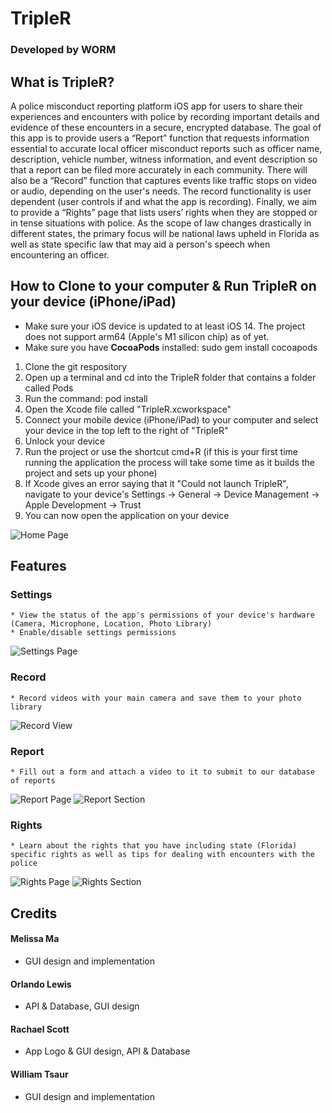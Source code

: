 # TripleR
### Developed by **WORM**

## What is TripleR?
A police misconduct reporting platform iOS app for users to share their experiences and encounters with police by recording important details and evidence of these encounters in a secure, encrypted database. The goal of this app is to provide users a “Report” function that requests information essential to accurate local officer misconduct reports such as officer name, description, vehicle number, witness information, and event description so that a report can be filed more accurately in each community. There will also be a “Record” function that captures events like traffic stops on video or audio, depending on the user's needs. The record functionality is user dependent (user controls if and what the app is recording). Finally, we aim to provide a “Rights” page that lists users’ rights when they are stopped or in tense situations with police. As the scope of law changes drastically in different states, the primary focus will be national laws upheld in Florida as well as state specific law that may aid a person's speech when encountering an officer.

## How to Clone to your computer & Run TripleR on your device (iPhone/iPad)
* Make sure your iOS device is updated to at least iOS 14. The project does not support arm64 (Apple's M1 silicon chip) as of yet.
* Make sure you have **CocoaPods** installed: sudo gem install cocoapods
1. Clone the git respository
2. Open up a terminal and cd into the TripleR folder that contains a folder called Pods
3. Run the command: pod install
4. Open the Xcode file called "TripleR.xcworkspace"
5. Connect your mobile device (iPhone/iPad) to your computer and select your device in the top left to the right of "TripleR"
6. Unlock your device
7. Run the project or use the shortcut cmd+R (if this is your first time running the application the process will take some time as it builds the project and sets up your phone)
8. If Xcode gives an error saying that it "Could not launch TripleR", navigate to your device's Settings -> General -> Device Management -> Apple Development ->    Trust
9. You can now open the application on your device

![Home Page](https://github.com/WTsaur/TripleR/blob/master/docImages/homePage.png)

## Features

### Settings
    * View the status of the app's permissions of your device's hardware (Camera, Microphone, Location, Photo Library)
    * Enable/disable settings permissions
![Settings Page](https://github.com/WTsaur/TripleR/blob/master/docImages/settingsPage.jpg)
### Record
    * Record videos with your main camera and save them to your photo library
![Record View](https://github.com/WTsaur/TripleR/blob/master/docImages/recordView.jpg)
### Report
    * Fill out a form and attach a video to it to submit to our database of reports
![Report Page](https://github.com/WTsaur/TripleR/blob/master/docImages/reportPage.jpg)
![Report Section](https://github.com/WTsaur/TripleR/blob/master/docImages/reportSection.jpg)
### Rights
    * Learn about the rights that you have including state (Florida) specific rights as well as tips for dealing with encounters with the police
![Rights Page](https://github.com/WTsaur/TripleR/blob/master/docImages/rightsPage.jpg)
![Rights Section](https://github.com/WTsaur/TripleR/blob/master/docImages/rightsSection.jpg)

## Credits

#### Melissa Ma

- GUI design and implementation

#### Orlando Lewis

- API & Database, GUI design

#### Rachael Scott

- App Logo & GUI design, API & Database

#### William Tsaur

- GUI design and implementation
